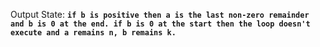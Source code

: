 Output State: **`if b is positive then a is the last non-zero remainder and b is 0 at the end. if b is 0 at the start then the loop doesn't execute and a remains n, b remains k.`**